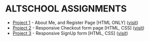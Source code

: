# ALTSCHOOL ASSIGNMENTS

-   [Project 1](https://github.com/Benedict-arowo/AltSchool/tree/Assignment-1) - About Me, and Register Page [HTML ONLY] ([visit](https://benedict-arowo.github.io/AltSchool/project-1/))
-   [Project 2](https://github.com/Benedict-arowo/AltSchool/tree/Assignment-2) - Responsive Checkout form page [HTML, CSS] ([visit](https://benedict-arowo.github.io/AltSchool/project-2/))  
-   [Project 3](https://github.com/Benedict-arowo/AltSchool/tree/Assignment-3) - Responsive SignUp form [HTML, CSS] ([visit](https://benedict-arowo.github.io/AltSchool/project-3/))
